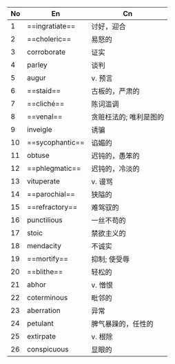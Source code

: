 | No  | En              | Cn           |
| --- | --------------- | ------------ |
| 1   | ==ingratiate==  | 讨好，迎合        |
| 2   | ==choleric==    | 易怒的          |
| 3   | corroborate     | 证实           |
| 4   | parley          | 谈判           |
| 5   | augur           | v. 预言        |
| 6   | ==staid==       | 古板的，严肃的      |
| 7   | ==cliché==      | 陈词滥调         |
| 8   | ==venal==       | 贪赃枉法的; 唯利是图的 |
| 9   | inveigle        | 诱骗           |
| 10  | ==sycophantic== | 谄媚的          |
| 11  | obtuse          | 迟钝的，愚笨的      |
| 12  | ==phlegmatic==  | 迟钝的，冷淡的      |
| 13  | vituperate      | v. 谩骂        |
| 14  | ==parochial==   | 狭隘的          |
| 15  | ==refractory==  | 难驾驭的         |
| 16  | punctilious     | 一丝不苟的        |
| 17  | stoic           | 禁欲主义的        |
| 18  | mendacity       | 不诚实          |
| 19  | ==mortify==     | 抑制; 使受辱      |
| 20  | ==blithe==      | 轻松的          |
| 21  | abhor           | v. 憎恨        |
| 22  | coterminous     | 毗邻的          |
| 23  | aberration      | 异常           |
| 24  | petulant        | 脾气暴躁的，任性的    |
| 25  | extirpate       | v. 根除        |
| 26  | conspicuous     | 显眼的          |
